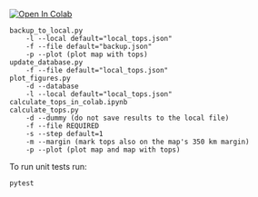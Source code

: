 [![Open In Colab](https://colab.research.google.com/assets/colab-badge.svg)](https://colab.research.google.com/github/franpog859/top-of-the-world/blob/master/data_mining/calculate_tops_in_colab.ipynb)

```
backup_to_local.py
    -l --local default="local_tops.json"
    -f --file default="backup.json"
    -p --plot (plot map with tops)
update_database.py 
    -f --file default="local_tops.json"
plot_figures.py
    -d --database 
    -l --local default="local_tops.json"
calculate_tops_in_colab.ipynb
calculate_tops.py 
    -d --dummy (do not save results to the local file)
    -f --file REQUIRED
    -s --step default=1
    -m --margin (mark tops also on the map's 350 km margin)
    -p --plot (plot map and map with tops)
```

To run unit tests run:

```sh
pytest
```